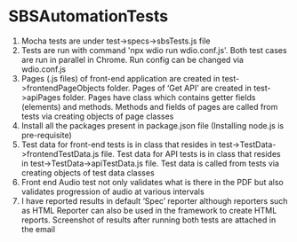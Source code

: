 ﻿# SBSAutomationTests
1.	Mocha tests are under test->specs->sbsTests.js file
2.	Tests are run with command 'npx wdio run wdio.conf.js'. Both test cases are run in parallel in Chrome. Run config can be changed via wdio.conf.js 
3.	Pages (.js files) of front-end application are created in test->frontendPageObjects folder. Pages of ‘Get API’ are created in test->apiPages folder. Pages have class which contains getter fields (elements) and methods. Methods and fields of pages are called from tests via creating objects of page classes
4.	Install all the packages present in package.json file (Installing node.js is pre-requisite)
5.	Test data for front-end tests is in class that resides in test->TestData->frontendTestData.js file. Test data for API tests is in class that resides in test->TestData->apiTestData.js file. Test data is called from tests via creating objects of test data classes
6.	Front end Audio test not only validates what is there in the PDF but also validates progression of audio at various intervals
7.	I have reported results in default ‘Spec’ reporter although reporters such as HTML Reporter can also be used in the framework to create HTML reports. Screenshot of results after running both tests are attached in the email



 
 
 
